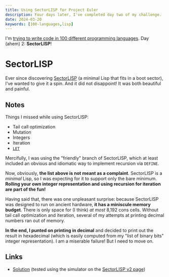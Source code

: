 ```yaml
---
title: Using SectorLISP for Project Euler
description: Four days later, I've completed day two of my challenge.
date: 2024-03-20
keywords: [100-languages,lisp]
---
```

I'm [trying to write code in 100 different programming languages](https://log.schemescape.com/posts/programming-languages/100-languages.html). Day (ahem) 2: **SectorLISP**!

# SectorLISP
Ever since discovering [SectorLISP](https://justine.lol/sectorlisp2/) (a minimal Lisp that fits in a boot sector), I've wanted to give it a spin. And it did not disappoint! It was both beautiful and painful.

## Notes
Things I missed while using SectorLISP:

* Tail call optimization
* Mutation
* Integers
* Iteration
* [`LET`](https://www.lispworks.com/documentation/lw60/CLHS/Body/s_let_l.htm)

Mercifully, I was using the "friendly" branch of SectorLISP, which at least included an obvious and idiomatic way to implement recursion via `DEFINE`.

Now, obviously, **the list above is not meant as a complaint**. SectorLISP is a *minimal* Lisp, so I was expecting for it to support only the bare minimum. **Rolling your own integer representation and using recursion for iteration are part of the fun!**

Having said that, there was one unpleasant surprise: because SectorLISP was designed to run on ancient hardware, **it has a miniscule memory budget**. There is only space for (I think) *at most* 8,192 cons cells. Without tail call optimization and iteration, several of my attempts at printing decimal numbers ran out of memory.

**In the end, I punted on printing in decimal** and decided to print out the result in hexadecimal (which is easily computed from my "list of binary bits" integer representation). I am a miserable failure! But I need to move on.

## Links
* [Solution](https://github.com/jaredkrinke/100-languages/blob/main/p2.lisp) (tested using the simulator on the [SectorLISP v2 page](https://justine.lol/sectorlisp2/))